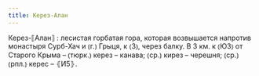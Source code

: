 ```yaml
---
title: Керез-Алан
---
```


Керез-⟦Алан⟧
: лесистая горбатая гора, которая возвышается напротив монастыря Сурб-Хач и ⦅г.⦆ Грыця, к ⦅З⦆, через балку. В 3 км. к ⦅ЮЗ⦆ от Старого Крыма – ⦅тюрк.⦆ керез – канава; ⦅ср.⦆ кирез – черешня; ⦅ср.⦆ ⦅рпл.⦆ керес – ⦃И5⦄.
